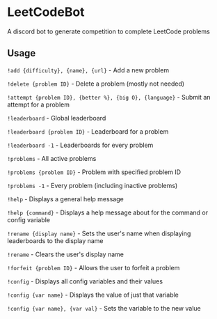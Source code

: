 # LeetCodeBot

A discord bot to generate competition to complete LeetCode problems

## Usage

`!add {difficulty}, {name}, {url}` - Add a new problem

`!delete {problem ID}` - Delete a problem (mostly not needed)

`!attempt {problem ID}, {better %}, {big O}, {language}` - Submit an attempt for a problem

`!leaderboard` - Global leaderboard

`!leaderboard {problem ID}` - Leaderboard for a problem

`!leaderboard -1` - Leaderboards for every problem

`!problems` - All active problems

`!problems {problem ID}` - Problem with specified problem ID

`!problems -1` - Every problem (including inactive problems)

`!help` - Displays a general help message

`!help {command}` - Displays a help message about for the command or config variable

`!rename {display name}` - Sets the user's name when displaying leaderboards to the display name

`!rename` - Clears the user's display name

`!forfeit {problem ID}` - Allows the user to forfeit a problem

`!config` - Displays all config variables and their values

`!config {var name}` - Displays the value of just that variable

`!config {var name}, {var val}` - Sets the variable to the new value
